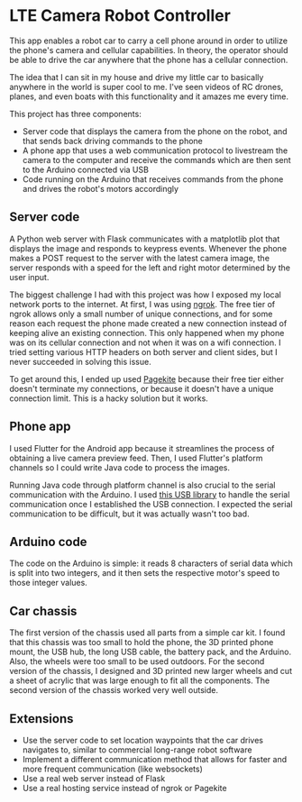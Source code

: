 # LTE Camera Robot Controller

This app enables a robot car to carry a cell phone around in order to utilize the phone's camera and cellular capabilities. In theory, the operator should be able to drive the car anywhere that the phone has a cellular connection. 

The idea that I can sit in my house and drive my little car to basically anywhere in the world is super cool to me. I've seen videos of RC drones, planes, and even boats with this functionality and it amazes me every time.

This project has three components:
* Server code that displays the camera from the phone on the robot, and that sends back driving commands to the phone
* A phone app that uses a web communication protocol to livestream the camera to the computer and receive the commands which are then sent to the Arduino connected via USB
* Code running on the Arduino that receives commands from the phone and drives the robot's motors accordingly

## Server code
A Python web server with Flask communicates with a matplotlib plot that displays the image and responds to keypress events. Whenever the phone makes a POST request to the server with the latest camera image, the server responds with a speed for the left and right motor determined by the user input.

The biggest challenge I had with this project was how I exposed my local network ports to the internet. At first, I was using [ngrok](https://ngrok.com/). The free tier of ngrok allows only a small number of unique connections, and for some reason each request the phone made created a new connection instead of keeping alive an existing connection. This only happened when my phone was on its cellular connection and not when it was on a wifi connection. I tried setting various HTTP headers on both server and client sides, but I never succeeded in solving this issue.

To get around this, I ended up used [Pagekite](https://pagekite.net/) because their free tier either doesn't terminate my connections, or because it doesn't have a unique connection limit. This is a hacky solution but it works.

## Phone app
I used Flutter for the Android app because it streamlines the process of obtaining a live camera preview feed. Then, I used Flutter's platform channels so I could write Java code to process the images. 

Running Java code through platform channel is also crucial to the serial communication with the Arduino. I used [this USB library](https://github.com/felHR85/UsbSerial) to handle the serial communication once I established the USB connection. I expected the serial communication to be difficult, but it was actually wasn't too bad. 

## Arduino code
The code on the Arduino is simple: it reads 8 characters of serial data which is split into two integers, and it then sets the respective motor's speed to those integer values. 

## Car chassis
The first version of the chassis used all parts from a simple car kit. I found that this chassis was too small to hold the phone, the 3D printed phone mount, the USB hub, the long USB cable, the battery pack, and the Arduino. Also, the wheels were too small to be used outdoors. For the second version of the chassis, I designed and 3D printed new larger wheels and cut a sheet of acrylic that was large enough to fit all the components. The second version of the chassis worked very well outside.

## Extensions
* Use the server code to set location waypoints that the car drives navigates to, similar to commercial long-range robot software
* Implement a different communication method that allows for faster and more frequent communication (like websockets)
* Use a real web server instead of Flask
* Use a real hosting service instead of ngrok or Pagekite
